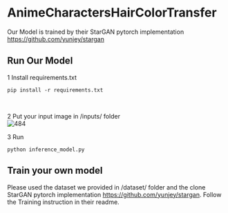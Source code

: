 # AnimeCharactersHairColorTransfer

Our Model is trained by their StarGAN pytorch implementation https://github.com/yunjey/stargan

## Run Our Model

1 Install requirements.txt
~~~
pip install -r requirements.txt
~~~
<br>

2 Put your input image in /inputs/ folder<br>
![484](https://user-images.githubusercontent.com/49235533/219293677-b4d1ae76-4241-4b57-bd59-095ed139e45f.JPG)
<br>

3 Run
~~~
python inference_model.py
~~~
## Train your own model
Please used the dataset we provided in /dataset/ folder and the clone StarGAN pytorch implementation https://github.com/yunjey/stargan. Follow the Training instruction in their readme.
